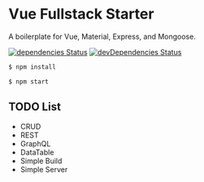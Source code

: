 # Vue Fullstack Starter

A boilerplate for Vue, Material, Express, and Mongoose.

[![dependencies Status](https://david-dm.org/Shyam-Chen/Vue-Fullstack-Starter/status.svg)](https://david-dm.org/Shyam-Chen/Vue-Fullstack-Starter)
[![devDependencies Status](https://david-dm.org/Shyam-Chen/Vue-Fullstack-Starter/dev-status.svg)](https://david-dm.org/Shyam-Chen/Vue-Fullstack-Starter?type=dev)

```bash
$ npm install
```

```bash
$ npm start
```

## TODO List

* CRUD
* REST
* GraphQL
* DataTable
* Simple Build
* Simple Server
